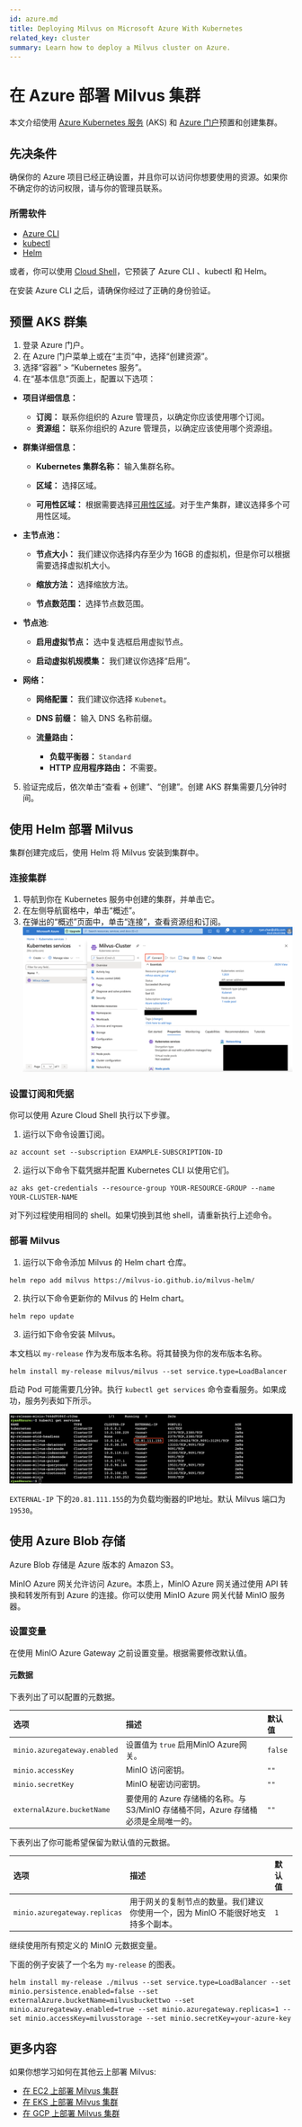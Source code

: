 ```yaml
---
id: azure.md
title: Deploying Milvus on Microsoft Azure With Kubernetes
related_key: cluster
summary: Learn how to deploy a Milvus cluster on Azure.
---
```


#  在 Azure 部署 Milvus 集群

本文介绍使用 [Azure Kubernetes 服务](https://azure.microsoft.com/en-us/services/kubernetes-service/#overview) (AKS) 和 [Azure 门户](https://portal.azure.com)预置和创建集群。

## 先决条件

确保你的 Azure 项目已经正确设置，并且你可以访问你想要使用的资源。如果你不确定你的访问权限，请与你的管理员联系。

### 所需软件
- [Azure CLI](https://docs.microsoft.com/en-us/cli/azure/install-azure-cli#install)
- [kubectl](https://kubernetes.io/docs/tasks/tools/)
- [Helm](https://helm.sh/docs/intro/install/)

或者，你可以使用 [Cloud Shell](https://shell.azure.com.)，它预装了 Azure CLI 、kubectl 和 Helm。

<div class="alert note">在安装 Azure CLI 之后，请确保你经过了正确的身份验证。</div>

## 预置 AKS 群集

1. 登录 Azure 门户。
2. 在 Azure 门户菜单上或在“主页”中，选择“创建资源”。
3. 选择“容器” > “Kubernetes 服务”。
4. 在“基本信息”页面上，配置以下选项：

- **项目详细信息：**
  - **订阅：** 联系你组织的 Azure 管理员，以确定你应该使用哪个订阅。
  - **资源组：** 联系你组织的 Azure 管理员，以确定应该使用哪个资源组。
  
- **群集详细信息：**
  - **Kubernetes 集群名称：** 输入集群名称。

  - **区域：** 选择区域。

  - **可用性区域：** 根据需要选择[可用性区域](https://docs.microsoft.com/en-us/azure/aks/availability-zones#overview-of-availability-zones-for-aks-clusters)。对于生产集群，建议选择多个可用性区域。

- **主节点池：**
  - **节点大小：** 我们建议你选择内存至少为 16GB 的虚拟机，但是你可以根据需要选择虚拟机大小。
  
  - **缩放方法：** 选择缩放方法。
  
  - **节点数范围：** 选择节点数范围。
  
- **节点池**:
  - **启用虚拟节点：** 选中复选框启用虚拟节点。
  
  - **启动虚拟机规模集：** 我们建议你选择“启用”。
  
- **网络：**
  - **网络配置：** 我们建议你选择 `Kubenet`。
  
  - **DNS 前缀：** 输入 DNS 名称前缀。
  
  - **流量路由：**
    - **负载平衡器：** `Standard`
    - **HTTP 应用程序路由：** 不需要。


5. 验证完成后，依次单击“查看 + 创建”、“创建”。创建 AKS 群集需要几分钟时间。

## 使用 Helm 部署 Milvus

集群创建完成后，使用 Helm 将 Milvus 安装到集群中。


### 连接集群

1. 导航到你在 Kubernetes 服务中创建的集群，并单击它。
2. 在左侧导航窗格中，单击“概述”。
3. 在弹出的“概述”页面中，单击“连接”，查看资源组和订阅。
![Azure](../../../../assets/azure.png)

### 设置订阅和凭据

<div class="alert note">你可以使用 Azure Cloud Shell 执行以下步骤。</div>

1. 运行以下命令设置订阅。

```shell
az account set --subscription EXAMPLE-SUBSCRIPTION-ID
```
2. 运行以下命令下载凭据并配置 Kubernetes CLI 以使用它们。
   
```shell
az aks get-credentials --resource-group YOUR-RESOURCE-GROUP --name YOUR-CLUSTER-NAME
```

<div class="alert note">
对下列过程使用相同的 shell。如果切换到其他 shell，请重新执行上述命令。
</div>


### 部署 Milvus

1. 运行以下命令添加 Milvus 的 Helm chart 仓库。

```shell
helm repo add milvus https://milvus-io.github.io/milvus-helm/
```

2. 执行以下命令更新你的 Milvus 的 Helm chart。

```shell
helm repo update
```

3. 运行如下命令安装 Milvus。

<div class="alert note">
本文档以 <code>my-release</code> 作为发布版本名称。将其替换为你的发布版本名称。
</div>


```shell
helm install my-release milvus/milvus --set service.type=LoadBalancer
```

启动 Pod 可能需要几分钟。执行 `kubectl get services` 命令查看服务。如果成功，服务列表如下所示。

![Results](../../../../assets/azure_results.png)

<div class="alert note">
 <code>EXTERNAL-IP</code> 下的<code>20.81.111.155</code>的为负载均衡器的IP地址。默认 Milvus 端口为<code>19530</code>。
</div>


## 使用 Azure Blob 存储

Azure Blob 存储是 Azure 版本的 Amazon S3。

MinIO Azure 网关允许访问 Azure。本质上，MinIO Azure 网关通过使用 API 转换和转发所有到 Azure 的连接。你可以使用 MinIO Azure 网关代替 MinIO 服务器。

### 设置变量

在使用 MinIO Azure Gateway 之前设置变量。根据需要修改默认值。

#### 元数据

下表列出了可以配置的元数据。

|选项|描述|默认值|
|:---|:---|:---|
|`minio.azuregateway.enabled`|设置值为 `true` 启用MinIO Azure网关。|`false`|
|`minio.accessKey`| MinIO 访问密钥。|`""`|
|`minio.secretKey`| MinIO 秘密访问密钥。|`""`|
|`externalAzure.bucketName`|要使用的 Azure 存储桶的名称。与 S3/MinIO 存储桶不同，Azure 存储桶必须是全局唯一的。|`""`|

下表列出了你可能希望保留为默认值的元数据。

|选项|描述|默认值|
|:---|:---|:---|
|`minio.azuregateway.replicas`|用于网关的复制节点的数量。我们建议你使用一个，因为 MinIO 不能很好地支持多个副本。|`1`|

继续使用所有预定义的 MinIO 元数据变量。

下面的例子安装了一个名为 `my-release` 的图表。

```shell
helm install my-release ./milvus --set service.type=LoadBalancer --set minio.persistence.enabled=false --set externalAzure.bucketName=milvusbuckettwo --set minio.azuregateway.enabled=true --set minio.azuregateway.replicas=1 --set minio.accessKey=milvusstorage --set minio.secretKey=your-azure-key
```
## 更多内容

如果你想学习如何在其他云上部署 Milvus: 
- [在 EC2 上部署 Milvus 集群](https://milvus.io/docs/v2.0.0/aws.md)
- [在 EKS 上部署 Milvus 集群](https://milvus.io/docs/v2.0.0/eks.md)
- [在 GCP 上部署 Milvus 集群](https://milvus.io/docs/v2.0.0/gcp.md)


